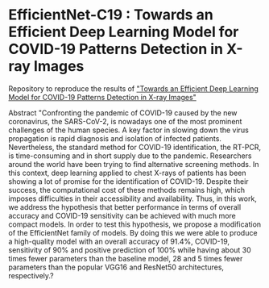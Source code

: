 # EfficientNet-C19 : Towards an Efficient Deep Learning Model for COVID-19 Patterns Detection in X-ray Images

Repository to reproduce the results of ["Towards an Efficient Deep Learning Model for COVID-19 Patterns Detection in X-ray Images"](https://arxiv.org/abs/2004.05717)

Abstract 
"Confronting the pandemic of COVID-19 caused by the new coronavirus, the SARS-CoV-2, is nowadays one of the most prominent challenges of the human species. A key factor in slowing down the virus propagation is rapid diagnosis and isolation of infected patients. Nevertheless, the standard method for COVID-19 identification, the RT-PCR, is time-consuming and in short supply due to the pandemic.
Researchers around the world have been trying to find alternative screening methods. In this context, deep learning applied to chest X-rays of patients has been showing a lot of promise for the identification of COVID-19. Despite their success, the computational cost of these methods remains high, which imposes difficulties in their accessibility and availability. Thus, in this work, we address the hypothesis that better performance in terms of overall accuracy and COVID-19 sensitivity can be achieved with much more compact models. In order to test this hypothesis, we propose a modification of the EfficientNet family of models. By doing this we were able to produce a high-quality model with an overall accuracy of 91.4%, COVID-19, sensitivity of 90% and positive prediction of 100% while having about 30 times fewer parameters than the baseline model, 28 and 5 times fewer parameters than the popular VGG16 and ResNet50 architectures, respectively.? 
